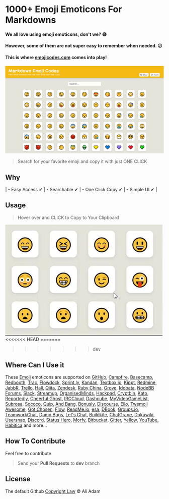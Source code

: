 
# 1000+ Emoji Emoticons For Markdowns

#### We all love using emoji emoticons, don't we? :smile:
#### However, some of them are not super easy to remember when needed.  :confused:
#### This is where   [emojicodes.com]() comes into play!

<a  href="#"><img  width="728"  src="/src/img/emojicodes.png"  alt="Demo"></a>

> Search for your favorite emoji and copy it with just ONE CLICK
  

## Why

| - Easy Access ✔ | - Searchable ✔ | - One Click Copy ✔ | - Simple UI ✔ | 


  
## Usage

>Hover over and CLICK to Copy to Your Clipboard

<img  width="500"  src="/src/img/usage.gif"  alt="Usage Demo">
<<<<<<< HEAD
=======


>>>>>>> dev


## Where Can I Use it

These [Emoji]() emoticons are supported on  [GitHub](http://github.com/),  [Campfire](http://campfirenow.com/), [Basecamp](http://basecamp.com/), [Redbooth](https://redbooth.com/), [Trac](http://trac-hacks.org/wiki/TracEmojiPlugin), [Flowdock](https://www.flowdock.com/), [Sprint.ly](https://sprint.ly/), [Kandan](http://kandanapp.com/), [Textbox.io](http://textbox.io/), [Kippt](http://kippt.com/), [Redmine](https://github.com/tmy/redmine_gemoji), [JabbR](http://about.jabbr.net/), [Trello](https://trello.com/), [Hall](https://hall.com/), [Qiita](http://qiita.com/), [Zendesk](http://www.zendesk.com/), [Ruby China](http://ruby-china.org/), [Grove](https://grove.io/), [Idobata](https://idobata.io/), [NodeBB Forums](https://nodebb.org/), [Slack](https://slack.com/), [Streamup](https://streamup.com/), [OrganisedMinds](http://organisedminds.com/), [Hackpad](https://hackpad.com/), [Cryptbin](https://cryptbin.com/), [Kato](https://kato.im/), [Reportedly](http://reportedly.co/), [Cheerful Ghost](http://cheerfulghost.com/), [IRCCloud](https://www.irccloud.com/), [Dashcube](https://dashcube.com/), [MyVideoGameList](http://myvideogamelist.com/), [Subrosa](https://subrosa.io/), [Sococo](https://www.sococo.com/), [Quip](https://quip.com/), [And Bang](https://andbang.com/), [Bonusly](https://bonus.ly/), [Discourse](https://discourse.org/), [Ello](https://ello.co/), [Twemoji Awesome](http://ellekasai.github.io/twemoji-awesome/), [Got Chosen](http://gotchosen.com/), [Flow](https://www.getflow.com/), [ReadMe.io](https://readme.io/), [esa](https://esa.io/), [DBook](https://www.dbook.org/), [Groups.io](https://groups.io/), [TeamworkChat](https://www.teamwork.com/chat), [Damn Bugs](https://www.bugtrack.in/), [Let's Chat](https://sdelements.github.io/lets-chat), [Buildkite](https://buildkite.com/), [ChatGrape](https://chatgrape.com/), [Dokuwiki](https://github.com/squarefractal/githubemoji-dokuwiki), [Usersnap](https://usersnap.com/), [Discord](https://discordapp.com/), [Status Hero](https://statushero.com/), [Morfy](http://morfy.org/), [Bitbucket](https://bitbucket.org/), [Gitter](https://gitter.im/), [Yellow](http://datenstrom.se/yellow/), [YouTube](https://youtube.com/), [Habitica](https://habitica.com/) and more...


## How To Contribute

Feel free to contribute 

> Send your **Pull Requests** to **dev** branch 



## License

The default Github [Copyright Law](https://docs.github.com/en/free-pro-team@latest/github/creating-cloning-and-archiving-repositories/licensing-a-repository)  © Ali Adam